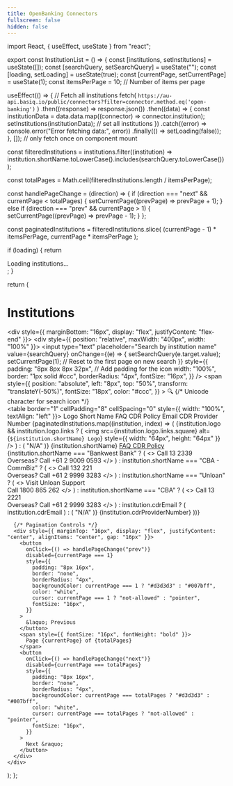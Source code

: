 ```yaml
---
title: OpenBanking Connectors
fullscreen: false
hidden: false
---
```

import React, { useEffect, useState } from "react";

export const InstitutionList = () => {
  const [institutions, setInstitutions] = useState([]);
  const [searchQuery, setSearchQuery] = useState("");
  const [loading, setLoading] = useState(true);
  const [currentPage, setCurrentPage] = useState(1);
  const itemsPerPage = 10; // Number of items per page

  useEffect(() => {
    // Fetch all institutions
    fetch(
      `https://au-api.basiq.io/public/connectors?filter=connector.method.eq('open-banking')`
    )
      .then((response) => response.json())
      .then((data) => {
        const institutionData = data.data.map((connector) => connector.institution);
        setInstitutions(institutionData); // set all institutions
      })
      .catch((error) => console.error("Error fetching data:", error))
      .finally(() => setLoading(false));
  }, []); // only fetch once on component mount

  const filteredInstitutions = institutions.filter((institution) =>
    institution.shortName.toLowerCase().includes(searchQuery.toLowerCase())
  );

  const totalPages = Math.ceil(filteredInstitutions.length / itemsPerPage);

  const handlePageChange = (direction) => {
    if (direction === "next" && currentPage < totalPages) {
      setCurrentPage((prevPage) => prevPage + 1);
    } else if (direction === "prev" && currentPage > 1) {
      setCurrentPage((prevPage) => prevPage - 1);
    }
  };

  const paginatedInstitutions = filteredInstitutions.slice(
    (currentPage - 1) * itemsPerPage,
    currentPage * itemsPerPage
  );

  if (loading) {
    return <div>Loading institutions...</div>;
  }

  return (
    <div>
      <h1>Institutions</h1>
      <div style={{ marginBottom: "16px", display: "flex", justifyContent: "flex-end" }}>
        <div style={{ position: "relative", maxWidth: "400px", width: "100%" }}>
          <input
            type="text"
            placeholder="Search by institution name"
            value={searchQuery}
            onChange={(e) => {
              setSearchQuery(e.target.value);
              setCurrentPage(1); // Reset to the first page on new search
            }}
            style={{
              padding: "8px 8px 8px 32px", // Add padding for the icon
              width: "100%",
              border: "1px solid #ccc",
              borderRadius: "4px",
              fontSize: "16px",
            }}
          />
          <span
            style={{
              position: "absolute",
              left: "8px",
              top: "50%",
              transform: "translateY(-50%)",
              fontSize: "18px",
              color: "#ccc",
            }}
          >
            &#x1F50D; {/* Unicode character for search icon */}
          </span>
        </div>
      </div>
      <table border="1" cellPadding="8" cellSpacing="0" style={{ width: "100%", textAlign: "left" }}>
        <thead>
          <tr>
            <th>Logo</th>
            <th>Short Name</th>
            <th>FAQ</th>
            <th>CDR Policy</th>
            <th>Email</th>
            <th>CDR Provider Number</th>
          </tr>
        </thead>
        <tbody>
          {paginatedInstitutions.map((institution, index) => (
            <tr key={index}>
              <td>
                {institution.logo && institution.logo.links ? (
                  <img
                    src={institution.logo.links.square}
                    alt={`${institution.shortName} Logo`}
                    style={{ width: "64px", height: "64px" }}
                  />
                ) : (
                  "N/A"
                )}
              </td>
              <td>{institution.shortName}</td>
              <td>
                <a href={institution.cdrFAQ} target="_blank" rel="noopener noreferrer">
                  FAQ
                </a>
              </td>
              <td>
                <a href={institution.cdrPolicy} target="_blank" rel="noopener noreferrer">
                  CDR Policy
                </a>
              </td>
              <td>
                {institution.shortName === "Bankwest Bank" ? (
                  <>
                    Call 13 2339<br />
                    Overseas? Call +61 2 9009 0593
                  </>
                ) : institution.shortName === "CBA - CommBiz" ? (
                  <>
                    Call 132 221<br />
                    Overseas? Call +61 2 9999 3283
                  </>
                ) : institution.shortName === "Unloan" ? (
                  <>
                    Visit Unloan Support<br />
                    Call 1800 865 262
                  </>
                ) : institution.shortName === "CBA" ? (
                  <>
                    Call 13 2221<br />
                    Overseas? Call +61 2 9999 3283
                  </>
                ) : institution.cdrEmail ? (
                  institution.cdrEmail
                ) : (
                  "N/A"
                )}
              </td>
              <td>{institution.cdrProviderNumber}</td>
            </tr>
          ))}
        </tbody>
      </table>

      {/* Pagination Controls */}
      <div style={{ marginTop: "16px", display: "flex", justifyContent: "center", alignItems: "center", gap: "16px" }}>
        <button
          onClick={() => handlePageChange("prev")}
          disabled={currentPage === 1}
          style={{
            padding: "8px 16px",
            border: "none",
            borderRadius: "4px",
            backgroundColor: currentPage === 1 ? "#d3d3d3" : "#007bff",
            color: "white",
            cursor: currentPage === 1 ? "not-allowed" : "pointer",
            fontSize: "16px",
          }}
        >
          &laquo; Previous
        </button>
        <span style={{ fontSize: "16px", fontWeight: "bold" }}>
          Page {currentPage} of {totalPages}
        </span>
        <button
          onClick={() => handlePageChange("next")}
          disabled={currentPage === totalPages}
          style={{
            padding: "8px 16px",
            border: "none",
            borderRadius: "4px",
            backgroundColor: currentPage === totalPages ? "#d3d3d3" : "#007bff",
            color: "white",
            cursor: currentPage === totalPages ? "not-allowed" : "pointer",
            fontSize: "16px",
          }}
        >
          Next &raquo;
        </button>
      </div>
    </div>
  );
};

<InstitutionList />

<p> </p>